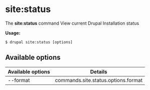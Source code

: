 # site:status
The **site:status** command View current Drupal Installation status

**Usage:**
```
$ drupal site:status [options] 
```

## Available options
Available options | Details
-------|-------------
--format | commands.site.status.options.format
